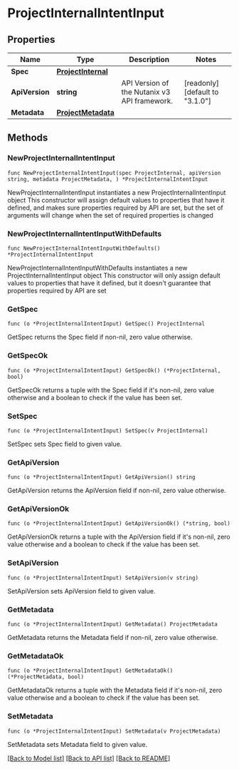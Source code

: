 # ProjectInternalIntentInput

## Properties

Name | Type | Description | Notes
------------ | ------------- | ------------- | -------------
**Spec** | [**ProjectInternal**](ProjectInternal.md) |  | 
**ApiVersion** | **string** | API Version of the Nutanix v3 API framework. | [readonly] [default to "3.1.0"]
**Metadata** | [**ProjectMetadata**](ProjectMetadata.md) |  | 

## Methods

### NewProjectInternalIntentInput

`func NewProjectInternalIntentInput(spec ProjectInternal, apiVersion string, metadata ProjectMetadata, ) *ProjectInternalIntentInput`

NewProjectInternalIntentInput instantiates a new ProjectInternalIntentInput object
This constructor will assign default values to properties that have it defined,
and makes sure properties required by API are set, but the set of arguments
will change when the set of required properties is changed

### NewProjectInternalIntentInputWithDefaults

`func NewProjectInternalIntentInputWithDefaults() *ProjectInternalIntentInput`

NewProjectInternalIntentInputWithDefaults instantiates a new ProjectInternalIntentInput object
This constructor will only assign default values to properties that have it defined,
but it doesn't guarantee that properties required by API are set

### GetSpec

`func (o *ProjectInternalIntentInput) GetSpec() ProjectInternal`

GetSpec returns the Spec field if non-nil, zero value otherwise.

### GetSpecOk

`func (o *ProjectInternalIntentInput) GetSpecOk() (*ProjectInternal, bool)`

GetSpecOk returns a tuple with the Spec field if it's non-nil, zero value otherwise
and a boolean to check if the value has been set.

### SetSpec

`func (o *ProjectInternalIntentInput) SetSpec(v ProjectInternal)`

SetSpec sets Spec field to given value.


### GetApiVersion

`func (o *ProjectInternalIntentInput) GetApiVersion() string`

GetApiVersion returns the ApiVersion field if non-nil, zero value otherwise.

### GetApiVersionOk

`func (o *ProjectInternalIntentInput) GetApiVersionOk() (*string, bool)`

GetApiVersionOk returns a tuple with the ApiVersion field if it's non-nil, zero value otherwise
and a boolean to check if the value has been set.

### SetApiVersion

`func (o *ProjectInternalIntentInput) SetApiVersion(v string)`

SetApiVersion sets ApiVersion field to given value.


### GetMetadata

`func (o *ProjectInternalIntentInput) GetMetadata() ProjectMetadata`

GetMetadata returns the Metadata field if non-nil, zero value otherwise.

### GetMetadataOk

`func (o *ProjectInternalIntentInput) GetMetadataOk() (*ProjectMetadata, bool)`

GetMetadataOk returns a tuple with the Metadata field if it's non-nil, zero value otherwise
and a boolean to check if the value has been set.

### SetMetadata

`func (o *ProjectInternalIntentInput) SetMetadata(v ProjectMetadata)`

SetMetadata sets Metadata field to given value.



[[Back to Model list]](../README.md#documentation-for-models) [[Back to API list]](../README.md#documentation-for-api-endpoints) [[Back to README]](../README.md)


